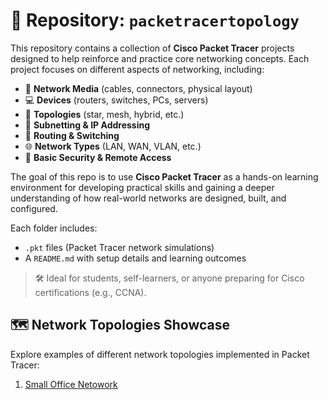 # 📘 Repository: `packetracertopology`

This repository contains a collection of **Cisco Packet Tracer** projects designed to help reinforce and practice core networking concepts. Each project focuses on different aspects of networking, including:

- 📶 **Network Media** (cables, connectors, physical layout)  
- 💻 **Devices** (routers, switches, PCs, servers)  
- 🔗 **Topologies** (star, mesh, hybrid, etc.)  
- 🧮 **Subnetting & IP Addressing**  
- 🚦 **Routing & Switching**  
- 🌐 **Network Types** (LAN, WAN, VLAN, etc.)  
- 🔐 **Basic Security & Remote Access**  

The goal of this repo is to use **Cisco Packet Tracer** as a hands-on learning environment for developing practical skills and gaining a deeper understanding of how real-world networks are designed, built, and configured.

Each folder includes:
- `.pkt` files (Packet Tracer network simulations)
- A `README.md` with setup details and learning outcomes


> 🛠️ Ideal for students, self-learners, or anyone preparing for Cisco certifications (e.g., CCNA).

## 🗺️ Network Topologies Showcase

Explore examples of different network topologies implemented in Packet Tracer:

1. [Small Office Netowork](https://github.com/tadiusfrank2001/packetracertopology/tree/main/office-network-config)
